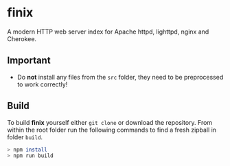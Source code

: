 # finix

A modern HTTP web server index for Apache httpd, lighttpd, nginx and Cherokee.

## Important

* Do **not** install any files from the `src` folder, they need to be
  preprocessed to work correctly!

## Build

To build **finix** yourself either `git clone` or download the repository.
From within the root folder run the following commands to find a fresh
zipball in folder `build`.

~~~sh
> npm install
> npm run build
~~~